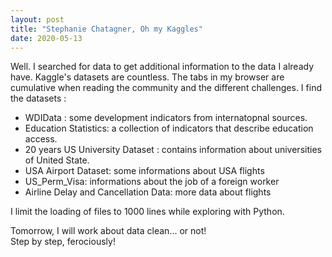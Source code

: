 ```yaml
---
layout: post
title: "Stephanie Chatagner, Oh my Kaggles"
date: 2020-05-13
---
```


Well. I searched for data to get additional information to the data I already have. Kaggle's datasets are countless. The tabs in my browser are cumulative when reading the community and the different challenges. 
I find the datasets :  
- WDIData : some development indicators from internatopnal sources.
- Education Statistics: a collection of indicators that describe education access.
- 20 years US University Dataset : contains information about universities of United State.
- USA Airport Dataset: some informations about USA flights 
- US_Perm_Visa: informations about the job of a foreign worker
- Airline Delay and Cancellation Data: more data about flights

I limit the loading of files to 1000 lines while exploring with Python.
 
Tomorrow, I will work about data clean... or not!     
Step by step, ferociously!